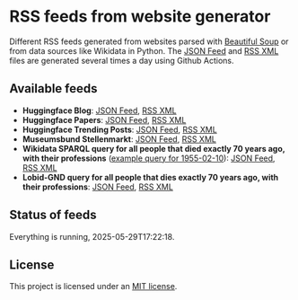 <link rel="alternate" type="application/rss+xml" title="Hugginface Blog" href="https://michaelmarkert.github.io/rss/hf_blog.xml" />
<link rel="alternate" type="application/rss+xml" title="Hugginface Papers" href="https://michaelmarkert.github.io/rss/hf_papers.xml" />
<link rel="alternate" type="application/rss+xml" title="Hugginface Trending Posts" href="https://michaelmarkert.github.io/rss/hf_posts.xml" />
<link rel="alternate" type="application/rss+xml" title="Museumsbund Stellenportal" href="https://michaelmarkert.github.io/rss/mb_jobs.xml" />
<link rel="alternate" type="application/rss+xml" title="Wikidata 70yrs expired list" href="https://michaelmarkert.github.io/rss/wd_70yrsexp.xml" />
<link rel="alternate" type="application/rss+xml" title="GND 70yrs expired list" href="https://michaelmarkert.github.io/rss/gnd_70yrsexp.xml" />
<link rel="alternate" type="application/json" title="Hugginface Blog" href="https://michaelmarkert.github.io/rss/hf_blog.json" />
<link rel="alternate" type="application/json" title="Hugginface Papers" href="https://michaelmarkert.github.io/rss/hf_papers.json" />
<link rel="alternate" type="application/json" title="Hugginface Trending Posts" href="https://michaelmarkert.github.io/rss/hf_posts.json" />
<link rel="alternate" type="application/JSON" title="Museumsbund Stellenportal" href="https://michaelmarkert.github.io/rss/mb_jobs.json" />
<link rel="alternate" type="application/JSON" title="Wikidata 70yrs expired list" href="https://michaelmarkert.github.io/rss/wd_70yrsexp.json" />
<link rel="alternate" type="application/JSON" title="GND 70yrs expired list" href="https://michaelmarkert.github.io/rss/gnd_70yrsexp.json" />

# RSS feeds from website generator

Different RSS feeds generated from websites parsed with [Beautiful Soup](https://www.crummy.com/software/BeautifulSoup/) or from data sources like Wikidata in Python. The [JSON Feed](https://www.jsonfeed.org/) and [RSS XML](https://www.rssboard.org/rss-specification) files are generated several times a day using Github Actions.

## Available feeds

- **Huggingface Blog**: [JSON Feed](https://michaelmarkert.github.io/rss/hf_blog.json), [RSS XML](https://michaelmarkert.github.io/rss/hf_blog.xml)
- **Huggingface Papers**: [JSON Feed](https://michaelmarkert.github.io/rss/hf_papers.json), [RSS XML](https://michaelmarkert.github.io/rss/hf_papers.xml)
- **Huggingface Trending Posts**: [JSON Feed](https://michaelmarkert.github.io/rss/hf_posts.json), [RSS XML](https://michaelmarkert.github.io/rss/hf_posts.xml)
- **Museumsbund Stellenmarkt**: [JSON Feed](https://michaelmarkert.github.io/rss/mb_jobs.json), [RSS XML](https://michaelmarkert.github.io/rss/mb_jobs.xml)
- **Wikidata SPARQL query for all people that died exactly 70 years ago, with their professions** ([example query for 1955-02-10](https://w.wiki/D2tg)): [JSON Feed](https://michaelmarkert.github.io/rss/wd_70yrsexp.json), [RSS XML](https://michaelmarkert.github.io/rss/wd_70yrsexp.xml)
- **Lobid-GND query for all people that dies exactly 70 years ago, with their professions**:
[JSON Feed](https://michaelmarkert.github.io/rss/gnd_70yrsexp.json), [RSS XML](https://michaelmarkert.github.io/rss/gnd_70yrsexp.xml)

## Status of feeds

Everything is running, 2025-05-29T17:22:18.

## License

This project is licensed under an [MIT license](LICENSE).
